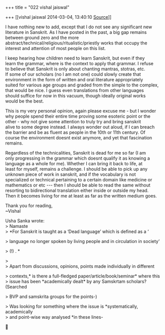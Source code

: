 +++
title = "022 vishal jaiswal"

+++
[[vishal jaiswal	2014-03-04, 13:40:10 [Source](https://groups.google.com/g/samskrita/c/PR2bj1VMfvw)]]



I have nothing new to add, except that I do not see any significant new  
literature in Sanskrit. As I have posted in the past, a big gap remains  
between ground zero and the more  
abstract/technical/religious/ritualistic/priestly works that occupy the  
interest and attention of most people on this list.  
  
I keep hearing how children need to learn Sanskrit, but even if they  
learn the grammar, where is the context to apply that grammar. I refuse  
to believe that Sanskrit is only about chanting mantras, stotras, etc.  
If some of our scholars (no I am not one) could slowly create that  
environment in the form of written and oral literature appropriately  
suited for various age groups and graded from the simple to the complex,  
that would be nice. I guess even translations from other languages  
should suffice for now in this vacuum, though ideally original works  
would be the best.  
  
This is my very personal opinion, again please excuse me - but I wonder  
why people spend their entire time proving some esoteric point or the  
other - why not give some attention to truly try and bring sanskrit  
alive to some degree instead. I always wonder out aloud, if I can breach  
the barrier and be as fluent as people in the 10th or 11th century. Of  
course the environment doesnt exist anymore, and yet that fascination  
remains.  
  
Regardless of the technicalities, Sanskrit is dead for me so far (I am  
only progressing in the grammar which doesnt qualify it as knowing a  
language as a whole for me). Whether I can bring it back to life, at  
least for myself, remains a challenge. I should be able to pick up any  
unknown piece of work in sanskrit, and if the vocabulary is not  
specialized or technical pertaining to a certain domain like medicine or  
mathematics or etc --- then I should be able to read the same without  
resorting to bidirectional translation either inside or outside my head.  
Then it becomes living for me at least as far as the written medium goes.  
  
Thank you for reading,  
\~Vishal  
  
  
Usha Sanka wrote:  
\> Namaste  
\> \*For Sanskrit is taught as a ‘Dead language’ which is defined as a ‘  

\> language no longer spoken by living people and in circulation in society’  

\> (!) . \*  

\>  
\> Apart from discussions, opinions, points made individually in different  

\> contexts,\* is there a full-fledged paper/article/book/seminar\* where this  
\> issue has been \*academically dealt\* by any Samskrtam scholars? (Searched  

\> BVP and samskrita groups for the points-)  

\> Was looking for something where the issue is \*systematically, academically  
\> and point-wise way analysed \*in these lines-  




